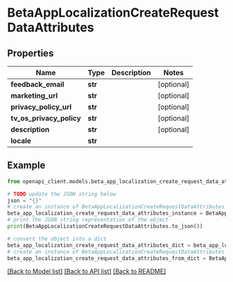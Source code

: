 # BetaAppLocalizationCreateRequestDataAttributes


## Properties

Name | Type | Description | Notes
------------ | ------------- | ------------- | -------------
**feedback_email** | **str** |  | [optional] 
**marketing_url** | **str** |  | [optional] 
**privacy_policy_url** | **str** |  | [optional] 
**tv_os_privacy_policy** | **str** |  | [optional] 
**description** | **str** |  | [optional] 
**locale** | **str** |  | 

## Example

```python
from openapi_client.models.beta_app_localization_create_request_data_attributes import BetaAppLocalizationCreateRequestDataAttributes

# TODO update the JSON string below
json = "{}"
# create an instance of BetaAppLocalizationCreateRequestDataAttributes from a JSON string
beta_app_localization_create_request_data_attributes_instance = BetaAppLocalizationCreateRequestDataAttributes.from_json(json)
# print the JSON string representation of the object
print(BetaAppLocalizationCreateRequestDataAttributes.to_json())

# convert the object into a dict
beta_app_localization_create_request_data_attributes_dict = beta_app_localization_create_request_data_attributes_instance.to_dict()
# create an instance of BetaAppLocalizationCreateRequestDataAttributes from a dict
beta_app_localization_create_request_data_attributes_from_dict = BetaAppLocalizationCreateRequestDataAttributes.from_dict(beta_app_localization_create_request_data_attributes_dict)
```
[[Back to Model list]](../README.md#documentation-for-models) [[Back to API list]](../README.md#documentation-for-api-endpoints) [[Back to README]](../README.md)



